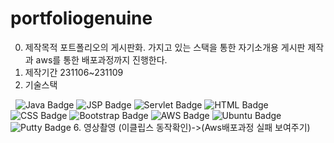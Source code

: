 # portfoliogenuine
0. 제작목적
   포트폴리오의 게시판화. 가지고 있는 스택을 통한 자기소개용 게시판 제작과 aws를 통한 배포과정까지 진행한다.
2. 제작기간
   231106~231109
4. 기술스택
   <!DOCTYPE html>
<html lang="en">
<style>
    .haire {text-indent : 20px};
</style>
<head>
    <meta charset="UTF-8">
    <meta name="viewport" content="width=device-width, initial-scale=1.0">
</head>
<body>
   &nbsp;
   
<!-- Java Badge -->
  
   <img src="https://img.shields.io/badge/Java-007396?style=for-the-badge&logo=java&logoColor=white" alt="Java Badge">

<!-- JSP Badge -->
   <img src="https://img.shields.io/badge/JSP-FF0000?style=for-the-badge&logoColor=white" alt="JSP Badge">

<!-- Servlet Badge -->
   <img src="https://img.shields.io/badge/Servlet-00B2A9?style=for-the-badge&logo=java&logoColor=white" alt="Servlet Badge">

<!-- HTML Badge -->
   <img src="https://img.shields.io/badge/HTML-E44D26?style=for-the-badge&logo=html5&logoColor=white" alt="HTML Badge">

<!-- CSS Badge -->
   <img src="https://img.shields.io/badge/CSS-264DE4?style=for-the-badge&logo=css3&logoColor=white" alt="CSS Badge">

<!-- Bootstrap Badge -->
   <img src="https://img.shields.io/badge/Bootstrap-563D7C?style=for-the-badge&logo=bootstrap&logoColor=white" alt="Bootstrap Badge">

<!-- AWS Badge -->
   <img src="https://img.shields.io/badge/AWS-FF9900?style=for-the-badge&logo=amazon-aws&logoColor=white" alt="AWS Badge">

<!-- Ubuntu Badge -->
   <img src="https://img.shields.io/badge/Ubuntu-E95420?style=for-the-badge&logo=ubuntu&logoColor=white" alt="Ubuntu Badge">

<!-- Putty Badge -->
<img src="https://img.shields.io/badge/Putty-0076C8?style=for-the-badge&logo=putty&logoColor=white" alt="Putty Badge">
   
</body>
</html>
6. 영상촬영 (이클립스 동작확인)->(Aws배포과정 실패 보여주기)
